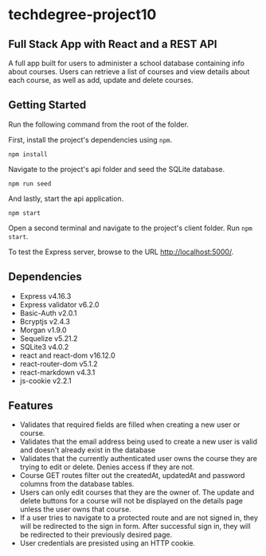 # techdegree-project10

## Full Stack App with React and a REST API
A full app built for users to administer a school database containing info about courses. Users can retrieve a list of courses and view details about each course, as well as add, update and delete courses.

## Getting Started
Run the following command from the root of the folder.

First, install the project's dependencies using `npm`.

```
npm install
```

Navigate to the project's api folder and seed the SQLite database.

```
npm run seed
```

And lastly, start the api application.

```
npm start
```

Open a second terminal and navigate to the project's client folder. Run `npm start`.


To test the Express server, browse to the URL [http://localhost:5000/](http://localhost:5000/).

## Dependencies
- Express v4.16.3
- Express validator v6.2.0
- Basic-Auth v2.0.1
- Bcryptjs v2.4.3
- Morgan v1.9.0
- Sequelize v5.21.2
- SQLite3 v4.0.2
- react and react-dom v16.12.0
- react-router-dom v5.1.2
- react-markdown v4.3.1
- js-cookie v2.2.1

## Features
- Validates that required fields are filled when creating a new user or course.
- Validates that the email address being used to create a new user is valid and doesn't already exist in the database
- Validates that the currently authenticated user owns the course they are trying to edit or delete. Denies access if they are not.
- Course GET routes filter out the createdAt, updatedAt and password columns from the database tables.
- Users can only edit courses that they are the owner of. The update and delete buttons for a course will not be displayed on the details page unless the user owns that course.
- If a user tries to navigate to a protected route and are not signed in, they will be redirected to the sign in form. After successful sign in, they will be redirected to their previously desired page.
- User credentials are presisted using an HTTP cookie.